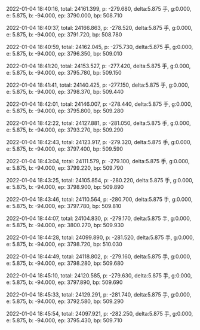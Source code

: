 2022-01-04 18:40:16, total: 24161.399, p: -279.680, delta:5.875 手, g:0.000, e: 5.875, b: -94.000, ep: 3790.000, bp: 508.710

2022-01-04 18:40:37, total: 24166.863, p: -278.520, delta:5.875 手, g:0.000, e: 5.875, b: -94.000, ep: 3791.720, bp: 508.780

2022-01-04 18:40:59, total: 24162.045, p: -275.730, delta:5.875 手, g:0.000, e: 5.875, b: -94.000, ep: 3796.350, bp: 509.010

2022-01-04 18:41:20, total: 24153.527, p: -277.420, delta:5.875 手, g:0.000, e: 5.875, b: -94.000, ep: 3795.780, bp: 509.150

2022-01-04 18:41:41, total: 24140.425, p: -277.150, delta:5.875 手, g:0.000, e: 5.875, b: -94.000, ep: 3798.370, bp: 509.440

2022-01-04 18:42:01, total: 24146.007, p: -278.440, delta:5.875 手, g:0.000, e: 5.875, b: -94.000, ep: 3795.800, bp: 509.280

2022-01-04 18:42:22, total: 24127.881, p: -281.050, delta:5.875 手, g:0.000, e: 5.875, b: -94.000, ep: 3793.270, bp: 509.290

2022-01-04 18:42:43, total: 24123.917, p: -279.320, delta:5.875 手, g:0.000, e: 5.875, b: -94.000, ep: 3797.400, bp: 509.590

2022-01-04 18:43:04, total: 24111.579, p: -279.100, delta:5.875 手, g:0.000, e: 5.875, b: -94.000, ep: 3799.220, bp: 509.790

2022-01-04 18:43:25, total: 24105.854, p: -280.220, delta:5.875 手, g:0.000, e: 5.875, b: -94.000, ep: 3798.900, bp: 509.890

2022-01-04 18:43:46, total: 24110.564, p: -280.700, delta:5.875 手, g:0.000, e: 5.875, b: -94.000, ep: 3797.780, bp: 509.810

2022-01-04 18:44:07, total: 24104.830, p: -279.170, delta:5.875 手, g:0.000, e: 5.875, b: -94.000, ep: 3800.270, bp: 509.930

2022-01-04 18:44:28, total: 24099.890, p: -281.520, delta:5.875 手, g:0.000, e: 5.875, b: -94.000, ep: 3798.720, bp: 510.030

2022-01-04 18:44:49, total: 24118.802, p: -279.160, delta:5.875 手, g:0.000, e: 5.875, b: -94.000, ep: 3798.280, bp: 509.680

2022-01-04 18:45:10, total: 24120.585, p: -279.630, delta:5.875 手, g:0.000, e: 5.875, b: -94.000, ep: 3797.890, bp: 509.690

2022-01-04 18:45:33, total: 24129.291, p: -281.740, delta:5.875 手, g:0.000, e: 5.875, b: -94.000, ep: 3792.580, bp: 509.290

2022-01-04 18:45:54, total: 24097.921, p: -282.250, delta:5.875 手, g:0.000, e: 5.875, b: -94.000, ep: 3795.430, bp: 509.710